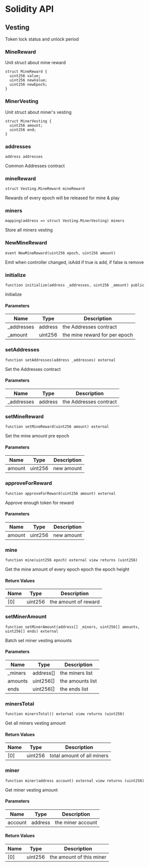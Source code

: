# Solidity API

## Vesting

Token lock status and unlock period

### MineReward

Unit struct about mine reward

```solidity
struct MineReward {
  uint256 value;
  uint256 newValue;
  uint256 newEpoch;
}
```

### MinerVesting

Unit struct about miner's vesting

```solidity
struct MinerVesting {
  uint256 amount;
  uint256 end;
}
```

### addresses

```solidity
address addresses
```

Common Addresses contract

### mineReward

```solidity
struct Vesting.MineReward mineReward
```

Rewards of every epoch will be released for mine & play

### miners

```solidity
mapping(address => struct Vesting.MinerVesting) miners
```

Store all miners vesting

### NewMineReward

```solidity
event NewMineReward(uint256 epoch, uint256 amount)
```

Emit when controller changed, isAdd if true is add, if false is remove

### initialize

```solidity
function initialize(address _addresses, uint256 _amount) public
```

Initialize

#### Parameters

| Name | Type | Description |
| ---- | ---- | ----------- |
| _addresses | address | the Addresses contract |
| _amount | uint256 | the mine reward for per epoch |

### setAddresses

```solidity
function setAddresses(address _addresses) external
```

Set the Addresses contract

#### Parameters

| Name | Type | Description |
| ---- | ---- | ----------- |
| _addresses | address | the Addresses contract |

### setMineReward

```solidity
function setMineReward(uint256 amount) external
```

Set the mine amount pre epoch

#### Parameters

| Name | Type | Description |
| ---- | ---- | ----------- |
| amount | uint256 | new amount |

### approveForReward

```solidity
function approveForReward(uint256 amount) external
```

Approve enough token for reward

#### Parameters

| Name | Type | Description |
| ---- | ---- | ----------- |
| amount | uint256 | new amount |

### mine

```solidity
function mine(uint256 epoch) external view returns (uint256)
```

Get the mine amount of every epoch
epoch the epoch height

#### Return Values

| Name | Type | Description |
| ---- | ---- | ----------- |
| [0] | uint256 | the amount of reward |

### setMinerAmount

```solidity
function setMinerAmount(address[] _miners, uint256[] amounts, uint256[] ends) external
```

Batch set miner vesting amounts

#### Parameters

| Name | Type | Description |
| ---- | ---- | ----------- |
| _miners | address[] | the miners list |
| amounts | uint256[] | the amounts list |
| ends | uint256[] | the ends list |

### minersTotal

```solidity
function minersTotal() external view returns (uint256)
```

Get all miners vesting amount

#### Return Values

| Name | Type | Description |
| ---- | ---- | ----------- |
| [0] | uint256 | total amount of all miners |

### miner

```solidity
function miner(address account) external view returns (uint256)
```

Get miner vesting amount

#### Parameters

| Name | Type | Description |
| ---- | ---- | ----------- |
| account | address | the miner account |

#### Return Values

| Name | Type | Description |
| ---- | ---- | ----------- |
| [0] | uint256 | the amount of this miner |

